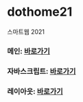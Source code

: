 # dothome21
스마트웹 2021

### 메인: <a href="https://miyou22.github.io/dothome21">바로가기</a>
### 자바스크립트: <a href="https://miyou22.github.io/dothome21/javascript/javascript100.html">바로가기</a>
### 레이아웃:  <a href="https://miyou22.github.io/dothome21/layout/index.html">바로가기</a>
